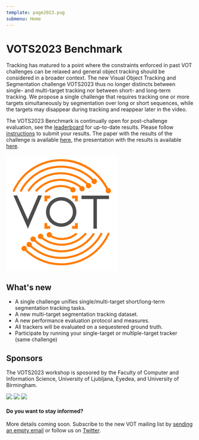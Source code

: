 ```yaml
---
template: page2023.pug
submenu: Home
---
```

 
# VOTS2023 Benchmark
 
Tracking has matured to a point where the constraints enforced in past VOT challenges can be relaxed and general object tracking should be considered in a broader context. The new Visual Object Tracking and Segmentation challenge VOTS2023 thus no longer distincts between single- and multi-target tracking nor between short- and long-term tracking. We propose a single challenge that requires tracking one or more targets simultaneously by segmentation over long or short sequences, while the targets may disappear during tracking and reappear later in the video.

The VOTS2023 Benchmark is continually open for post-challenge evaluation, see the [leaderboard](https://eu.aihub.ml/competitions/201#results) for up-to-date results. Please follow [instructions](participation.html) to submit your results. The paper with the results of the challenge is available [here](https://openaccess.thecvf.com/ICCV2023_workshops/VOTS), the presentation with the results is available [here](https://data.votchallenge.net/vots2023/presentation.pdf).

<img class="logo float-right frame" src="../img/vots2023_logo_website_large.png" alt="VOTS2023"  />
 
## What's new

* A single challenge unifies single/multi-target short/long-term segmentation tracking tasks.
* A new multi-target segmentation tracking dataset.
* A new performance evaluation protocol and measures.
* All trackers will be evaluated on a sequestered ground truth.
* Participate by running your single-target or multiple-target tracker (same challenge)

## Sponsors

The VOTS2023 workshop is sposored by the Faculty of Computer and Information Science, University of Ljubljana, Eyedea, and University of Birmingham.

<div class="spotlight logos">
<a href="http://www.fri.uni-lj.si/"><img src="/img/org/logo_ljubljana.png" width="170px"/></a>
<a href="https://www.eyedea.cz/"><img src="/img/org/logo_eyedea.png" width="170px"/></a>
<a href="https://www.birmingham.ac.uk/index.aspx"><img src="/img/org/logo_birmingham.png" width="170px"/></a>
</div>

<div class="alert alert-info" role="alert">
<div class="icon-left"><i class="glyphicon glyphicon-bullhorn hugeicon"></i> </div>
<h4>Do you want to stay informed?</h4>

More details coming soon. Subscribe to the new VOT mailing list by [sending an empty email](mailto:votchallange-join@lists.arnes.si) or follow us on [Twitter](https://twitter.com/votchallenge).
</div>

